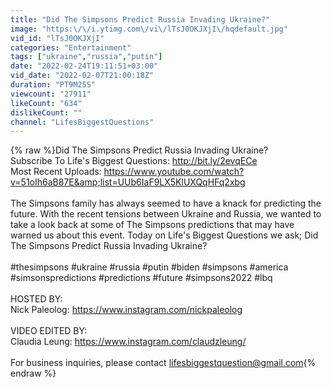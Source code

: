 ```yaml
---
title: "Did The Simpsons Predict Russia Invading Ukraine?"
image: "https:\/\/i.ytimg.com\/vi\/lTsJ0OKJXjI\/hqdefault.jpg"
vid_id: "lTsJ0OKJXjI"
categories: "Entertainment"
tags: ["ukraine","russia","putin"]
date: "2022-02-24T19:11:51+03:00"
vid_date: "2022-02-07T21:00:18Z"
duration: "PT9M25S"
viewcount: "27911"
likeCount: "634"
dislikeCount: ""
channel: "LifesBiggestQuestions"
---
```

{% raw %}Did The Simpsons Predict Russia Invading Ukraine?<br />Subscribe To Life's Biggest Questions: <a rel="nofollow" target="blank" href="http://bit.ly/2evqECe">http://bit.ly/2evqECe</a><br />Most Recent Uploads: <a rel="nofollow" target="blank" href="https://www.youtube.com/watch?v=51oIh6aB87E&amp;list=UUb6IaF9LX5KlUXQqHFq2xbg">https://www.youtube.com/watch?v=51oIh6aB87E&amp;list=UUb6IaF9LX5KlUXQqHFq2xbg</a><br /><br />The Simpsons family has always seemed to have a knack for predicting the future. With the recent tensions between Ukraine and Russia, we wanted to take a look back at some of The Simpsons predictions that may have warned us about this event. Today on Life's Biggest Questions we ask; Did The Simpsons Predict Russia Invading Ukraine?<br /><br />#thesimpsons #ukraine #russia #putin #biden #simpsons #america #simsonspredictions #predictions #future #simpsons2022  #lbq <br /><br />HOSTED BY:<br />Nick Paleolog: <a rel="nofollow" target="blank" href="https://www.instagram.com/nickpaleolog">https://www.instagram.com/nickpaleolog</a><br /><br />VIDEO EDITED BY:<br />Claudia Leung: <a rel="nofollow" target="blank" href="https://www.instagram.com/claudzleung/">https://www.instagram.com/claudzleung/</a><br /><br />For business inquiries, please contact lifesbiggestquestion@gmail.com{% endraw %}
